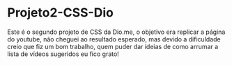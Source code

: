 # Projeto2-CSS-Dio
Este é o segundo projeto de CSS da Dio.me, o objetivo era replicar a página do youtube, não cheguei ao resultado esperado, mas devido a dificuldade creio que fiz um bom trabalho, quem puder dar ideias de como arrumar a lista de vídeos sugeridos eu fico grato!

